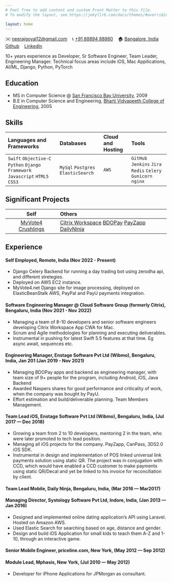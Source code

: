 ```yaml
---
# Feel free to add content and custom Front Matter to this file.
# To modify the layout, see https://jekyllrb.com/docs/themes/#overriding-theme-defaults

layout: home
---
```


✉️ [neerajgoyal12@gmail.com](mailto:neerajgoyal12@gmail.com) &nbsp;&nbsp; 📞 [+91 88894 88860](tel:+918889488860) &nbsp;&nbsp; 🏠 [Bangalore, India](https://goo.gl/maps/iaamjgcBvFhMauYG6) &nbsp;&nbsp; [Github](https://github.com/neerajgoyal12) &nbsp;&nbsp; [LinkedIn](https://in.linkedin.com/in/neerajgoyal)

10+ years experience as Developer, Sr Software Engineer, Team Leader, Engineering Manager.
Technical focus areas include iOS, Mac Appilications, AI/ML, Django, Python, PyTorch

## Education
- MS in Computer Science @ [San Francisco Bay University](https://www.sfbu.edu/), 2009
- B.E in Computer Science and Engineering, [Bharti Vidyapeeth College of Engineering](https://www.bvuniversity.edu.in/coepune/), 2005

## Skills

| Languages and Frameworks | Databases | Cloud and Hosting | Tools |
|:---|:---|:---|:---|
|`Swift` `Objective-C` `Python` `Django Framework` `Javascript` `HTML5` `CSS3` | `MySql` `Postgres` `ElasticSearch` | `AWS` | `GitHub` `Jenkins`  `Jira` `Redis` `Celery` `Gunicorn` `nginx` |

## Significant Projects

| Self | Others |
|:----:|:---|
| [MyVote4](https://myvote4.net) [Crushlings](https://crushlings.com/admin) | [Citrix Workspace](https://www.citrix.com/downloads/workspace-app/mac/workspace-app-for-mac-latest.html) [BDOPay](https://apps.apple.com/us/app/bdo-pay/id6450918577) [PayZapp](https://apps.apple.com/in/app/payzapp-upi-pixel-credit-card/id6443480917) [DailyNinja](https://apps.apple.com/in/app/bbdaily/id1148331468) |  

## Experience
#### **Self Employed, Remote, India (Nov 2022 - Present)**
- Django Celery Backend for running a day trading bot using zerodha api, and different stretegies.
- Deployed on AWS EC2 instance.
- MyVote4.net Django site for image processing, deployed on ElasticBeanStalk AWS, PayPal and PayU payments integration.

#### **Software Engineering Manager @ Cloud Software Group (formerly Citrix), Bengaluru, India (Nov 2021 - Nov 2022)**
- Managing a team of 8-10 developers and senior software engineers developing Citrix Workspace App CWA for Mac.
- Scrum and Agile methodologies for planning and executing deliverables.
- Instrumental in pushing for latest Swift 5.5 features at that time. Eg async await, sequences etc.

#### **Engineering Manager, Enstage Software Pvt Ltd (Wibmo), Bengaluru, India, Jan 201 (Jan 2019 - Nov 2021)**
- Managing BDOPay apps and backend as engineering manager, with team size of 9+ people for the program, including Android, iOS, Java Backend
- Awarded Naspers shares for good performance and criticality of work, when the company was bought by PayU. 
- Effort estimation and build/deliverable planning. Team Members Management. 

#### **Team Lead iOS, Enstage Software Pvt Ltd (Wibmo), Bengaluru, India, (Jul 2017 — Dec 2018)**
- Growing a team from 2 to 10 developers, mentoring 2 in the team, who were later promoted to tech lead position.
- Managing all iOS projects for the company. PayZapp, CanPass, 3DS2.0 iOS SDK.
- Instrumental in design and implementation of POS linked universal link payments solution using static QR. The project was in conjugation with CCD, which would have enabled a CCD customer to make payments using static QR/Decal and yet be linked to his invoice for reconciliation by client.

#### **Team Lead Mobile, Daily Ninja, Bengaluru, India, (Mar 2016 — Mar2017)**

#### **Managing Director, Systology Software Pvt Ltd, Indore, India, (Jan 2013 — Jan 2016)**
- Designed and implemented online dating application’s API using Laravel. Hosted on Amazon AWS.
- Used Elastic Search for searching based on age, distance and gender. 
- Design and build iOS Application for small kids to teach them A-Z and 1-10, through an interactive game. 

#### **Senior Mobile Engineer, priceline.com, New York, (May 2012 — Sep 2012)**

#### **Module Lead, Mphasis, New York, (Jul 2010 — May 2012)**
- Developer for iPhone Applications for JPMorgan as consultant.

<style>
  .site-footer {
    display: none;
  }
</style>